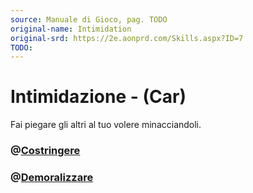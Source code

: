 ```yaml
---
source: Manuale di Gioco, pag. TODO
original-name: Intimidation
original-srd: https://2e.aonprd.com/Skills.aspx?ID=7
TODO:
---
```


# Intimidazione - (Car)

Fai piegare gli altri al tuo volere minacciandoli.

### @[Costringere](/azioni/abilita/costringere)

### @[Demoralizzare](/azioni/abilita/demoralizare)
